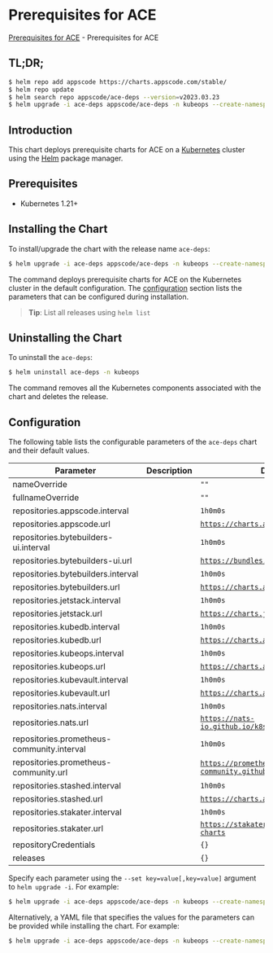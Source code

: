 # Prerequisites for ACE

[Prerequisites for ACE](https://github.com/bytebuilders/installer) - Prerequisites for ACE

## TL;DR;

```bash
$ helm repo add appscode https://charts.appscode.com/stable/
$ helm repo update
$ helm search repo appscode/ace-deps --version=v2023.03.23
$ helm upgrade -i ace-deps appscode/ace-deps -n kubeops --create-namespace --version=v2023.03.23
```

## Introduction

This chart deploys prerequisite charts for ACE on a [Kubernetes](http://kubernetes.io) cluster using the [Helm](https://helm.sh) package manager.

## Prerequisites

- Kubernetes 1.21+

## Installing the Chart

To install/upgrade the chart with the release name `ace-deps`:

```bash
$ helm upgrade -i ace-deps appscode/ace-deps -n kubeops --create-namespace --version=v2023.03.23
```

The command deploys prerequisite charts for ACE on the Kubernetes cluster in the default configuration. The [configuration](#configuration) section lists the parameters that can be configured during installation.

> **Tip**: List all releases using `helm list`

## Uninstalling the Chart

To uninstall the `ace-deps`:

```bash
$ helm uninstall ace-deps -n kubeops
```

The command removes all the Kubernetes components associated with the chart and deletes the release.

## Configuration

The following table lists the configurable parameters of the `ace-deps` chart and their default values.

|                 Parameter                  | Description |                             Default                             |
|--------------------------------------------|-------------|-----------------------------------------------------------------|
| nameOverride                               |             | <code>""</code>                                                 |
| fullnameOverride                           |             | <code>""</code>                                                 |
| repositories.appscode.interval             |             | <code>1h0m0s</code>                                             |
| repositories.appscode.url                  |             | <code>https://charts.appscode.com/stable/</code>                |
| repositories.bytebuilders-ui.interval      |             | <code>1h0m0s</code>                                             |
| repositories.bytebuilders-ui.url           |             | <code>https://bundles.byte.builders/ui/</code>                  |
| repositories.bytebuilders.interval         |             | <code>1h0m0s</code>                                             |
| repositories.bytebuilders.url              |             | <code>https://charts.appscode.com/stable/</code>                |
| repositories.jetstack.interval             |             | <code>1h0m0s</code>                                             |
| repositories.jetstack.url                  |             | <code>https://charts.jetstack.io</code>                         |
| repositories.kubedb.interval               |             | <code>1h0m0s</code>                                             |
| repositories.kubedb.url                    |             | <code>https://charts.appscode.com/stable/</code>                |
| repositories.kubeops.interval              |             | <code>1h0m0s</code>                                             |
| repositories.kubeops.url                   |             | <code>https://charts.appscode.com/stable/</code>                |
| repositories.kubevault.interval            |             | <code>1h0m0s</code>                                             |
| repositories.kubevault.url                 |             | <code>https://charts.appscode.com/stable/</code>                |
| repositories.nats.interval                 |             | <code>1h0m0s</code>                                             |
| repositories.nats.url                      |             | <code>https://nats-io.github.io/k8s/helm/charts/</code>         |
| repositories.prometheus-community.interval |             | <code>1h0m0s</code>                                             |
| repositories.prometheus-community.url      |             | <code>https://prometheus-community.github.io/helm-charts</code> |
| repositories.stashed.interval              |             | <code>1h0m0s</code>                                             |
| repositories.stashed.url                   |             | <code>https://charts.appscode.com/stable/</code>                |
| repositories.stakater.interval             |             | <code>1h0m0s</code>                                             |
| repositories.stakater.url                  |             | <code>https://stakater.github.io/stakater-charts</code>         |
| repositoryCredentials                      |             | <code>{}</code>                                                 |
| releases                                   |             | <code>{}</code>                                                 |


Specify each parameter using the `--set key=value[,key=value]` argument to `helm upgrade -i`. For example:

```bash
$ helm upgrade -i ace-deps appscode/ace-deps -n kubeops --create-namespace --version=v2023.03.23 --set repositories.appscode.interval=1h0m0s
```

Alternatively, a YAML file that specifies the values for the parameters can be provided while
installing the chart. For example:

```bash
$ helm upgrade -i ace-deps appscode/ace-deps -n kubeops --create-namespace --version=v2023.03.23 --values values.yaml
```
